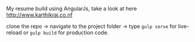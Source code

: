 My resume build using AngularJs, take a look at here http://www.karthikraj.co.nf

clone the repo -> navigate to the project folder -> type `gulp serve` for live-reload or `gulp build` for production code.
